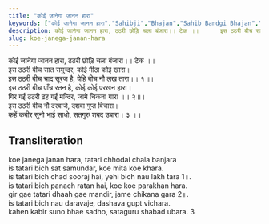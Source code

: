 ```yaml
---
title: "कोई जानेगा जानन हारा"
keywords: ["कोई जानेगा जानन हारा","Sahibji","Bhajan","Sahib Bandgi Bhajan","Sant Kabir Bhajan","bhajan lyrics","साहिब बंदगी भजन","भजन"]
description: कोई जानेगा जानन हारा, ठठरी छोड़ि चला बंजारा।। टेक ।।      इस ठठरी बीच सात समुन्दर, कोई मीठा कोई खारा।      इस ठठरी बीच चाद सूरज है, येहि बीच नौ लख ता
slug: koe-janega-janan-hara
---
```


  
   कोई जानेगा जानन हारा, ठठरी छोड़ि चला बंजारा।। टेक ।।  
   इस ठठरी बीच सात समुन्दर, कोई मीठा कोई खारा।  
   इस ठठरी बीच चाद सूरज है, येहि बीच नौ लख तारा।। १॥।  
   इस ठठरी बीच पाँच रतन है, कोई कोई परखन हारा।  
   गिर गई ठठरी ढ़ह गई मन्दिर, जामे चिकना गारा ।। २॥।  
   इस ठठरी बीच नौ दरवाजे, दशवा गुप्त विचारा।  
   कहें कबीर सुनो भाई साधो, सतगुरु शबद उबारा। ३ ।।  


## Transliteration

  
   koe janega janan hara, tatari chhodai chala banjara     
   is tatari bich sat samundar, koe mita koe khara.  
   is tatari bich chad sooraj hai, yehi bich nau lakh tara  1॥.  
   is tatari bich panach ratan hai, koe koe parakhan hara.  
   gir gae tatari dhaah gae mandir, jame chikana gara   2॥.  
   is tatari bich nau daravaje, dashava gupt vichara.  
   kahen kabir suno bhae sadho, sataguru shabad ubara. 3    

  